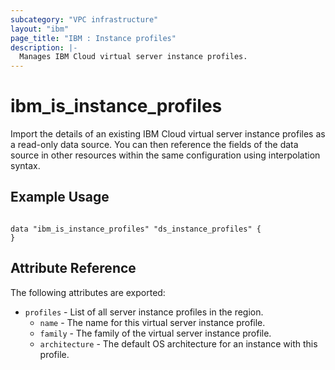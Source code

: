 ```yaml
---
subcategory: "VPC infrastructure"
layout: "ibm"
page_title: "IBM : Instance profiles"
description: |-
  Manages IBM Cloud virtual server instance profiles.
---
```


# ibm\_is_instance_profiles

Import the details of an existing IBM Cloud virtual server instance profiles as a read-only data source. You can then reference the fields of the data source in other resources within the same configuration using interpolation syntax.


## Example Usage

```hcl

data "ibm_is_instance_profiles" "ds_instance_profiles" {
}

```

## Attribute Reference

The following attributes are exported:

* `profiles` - List of all server instance profiles in the region.
  * `name` - The name for this virtual server instance profile.
  * `family` - The family of the virtual server instance profile.
  * `architecture` - The default OS architecture for an instance with this profile.
